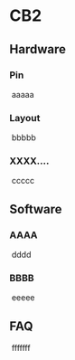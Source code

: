 # CB2

## Hardware

### Pin

​	aaaaa

### Layout

​	bbbbb

### XXXX....

​	ccccc

## Software

### AAAA

​	dddd

### BBBB

​	eeeee

## FAQ

​	fffffff

